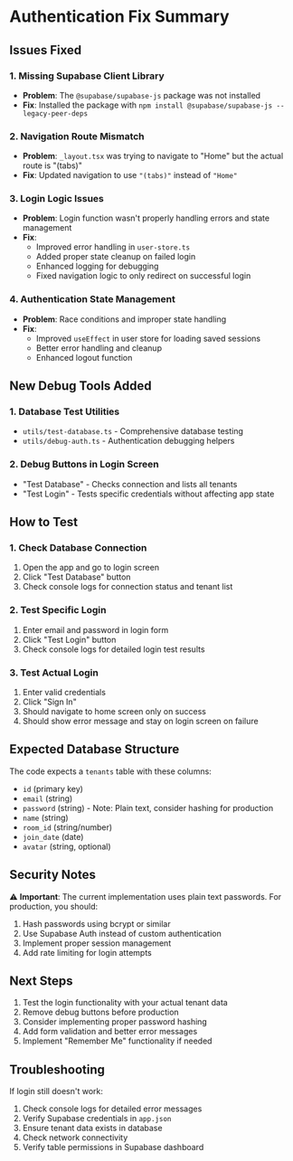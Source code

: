# Authentication Fix Summary

## Issues Fixed

### 1. Missing Supabase Client Library
- **Problem**: The `@supabase/supabase-js` package was not installed
- **Fix**: Installed the package with `npm install @supabase/supabase-js --legacy-peer-deps`

### 2. Navigation Route Mismatch
- **Problem**: `_layout.tsx` was trying to navigate to "Home" but the actual route is "(tabs)"
- **Fix**: Updated navigation to use `"(tabs)"` instead of `"Home"`

### 3. Login Logic Issues
- **Problem**: Login function wasn't properly handling errors and state management
- **Fix**: 
  - Improved error handling in `user-store.ts`
  - Added proper state cleanup on failed login
  - Enhanced logging for debugging
  - Fixed navigation logic to only redirect on successful login

### 4. Authentication State Management
- **Problem**: Race conditions and improper state handling
- **Fix**:
  - Improved `useEffect` in user store for loading saved sessions
  - Better error handling and cleanup
  - Enhanced logout function

## New Debug Tools Added

### 1. Database Test Utilities
- `utils/test-database.ts` - Comprehensive database testing
- `utils/debug-auth.ts` - Authentication debugging helpers

### 2. Debug Buttons in Login Screen
- "Test Database" - Checks connection and lists all tenants
- "Test Login" - Tests specific credentials without affecting app state

## How to Test

### 1. Check Database Connection
1. Open the app and go to login screen
2. Click "Test Database" button
3. Check console logs for connection status and tenant list

### 2. Test Specific Login
1. Enter email and password in login form
2. Click "Test Login" button
3. Check console logs for detailed login test results

### 3. Test Actual Login
1. Enter valid credentials
2. Click "Sign In"
3. Should navigate to home screen only on success
4. Should show error message and stay on login screen on failure

## Expected Database Structure

The code expects a `tenants` table with these columns:
- `id` (primary key)
- `email` (string)
- `password` (string) - Note: Plain text, consider hashing for production
- `name` (string)
- `room_id` (string/number)
- `join_date` (date)
- `avatar` (string, optional)

## Security Notes

⚠️ **Important**: The current implementation uses plain text passwords. For production, you should:
1. Hash passwords using bcrypt or similar
2. Use Supabase Auth instead of custom authentication
3. Implement proper session management
4. Add rate limiting for login attempts

## Next Steps

1. Test the login functionality with your actual tenant data
2. Remove debug buttons before production
3. Consider implementing proper password hashing
4. Add form validation and better error messages
5. Implement "Remember Me" functionality if needed

## Troubleshooting

If login still doesn't work:
1. Check console logs for detailed error messages
2. Verify Supabase credentials in `app.json`
3. Ensure tenant data exists in database
4. Check network connectivity
5. Verify table permissions in Supabase dashboard